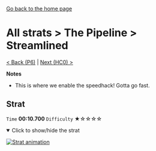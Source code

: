 [Go back to the home page](https://github.com/Doublevil/scbspeedrun)

# All strats > The Pipeline > Streamlined

[< Back (P6)](https://github.com/Doublevil/scbspeedrun/blob/main/levels/all_lvl/P/P6.md) | [Next (HC0) >](https://github.com/Doublevil/scbspeedrun/blob/main/levels/all_lvl/HC/HC0.md)

**Notes**
- This is where we enable the speedhack! Gotta go fast.

## Strat

`Time` **00:10.700** `Difficulty` ★☆☆☆☆
<details open>
  <summary>Click to show/hide the strat</summary>

  [![Strat animation](https://github.com/Doublevil/scbspeedrun/blob/main/media/levels/P/Streamlined_Strat.webp)](https://github.com/Doublevil/scbspeedrun/blob/main/media/levels/P/Streamlined_Strat.mp4?raw=true)
</details>
